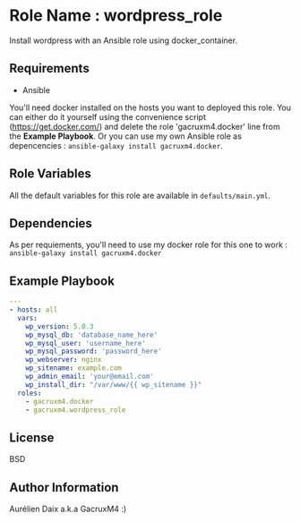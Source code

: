Role Name : wordpress_role
=========

Install wordpress with an Ansible role using docker_container.

Requirements
------------

- Ansible

You'll need docker installed on the hosts you want to deployed this role. You can either do it yourself using the convenience script (https://get.docker.com/) and delete the role 'gacruxm4.docker' line from the **Example Playbook**. 
Or you can use my own Ansible role as depencencies : `ansible-galaxy install gacruxm4.docker`.

Role Variables
--------------

All the default variables for this role are available in `defaults/main.yml`.

Dependencies
------------

As per requiements, you'll need to use my docker role for this one to work : `ansible-galaxy install gacruxm4.docker`

Example Playbook
----------------

```yaml
---
- hosts: all
  vars:
    wp_version: 5.0.3
    wp_mysql_db: 'database_name_here'
    wp_mysql_user: 'username_here'
    wp_mysql_password: 'password_here'
    wp_webserver: nginx
    wp_sitename: example.com
    wp_admin_email: 'your@email.com'
    wp_install_dir: "/var/www/{{ wp_sitename }}"
  roles:
    - gacruxm4.docker
    - gacruxm4.wordpress_role
```

License
-------

BSD

Author Information
------------------
Aurélien Daix a.k.a GacruxM4 :)
